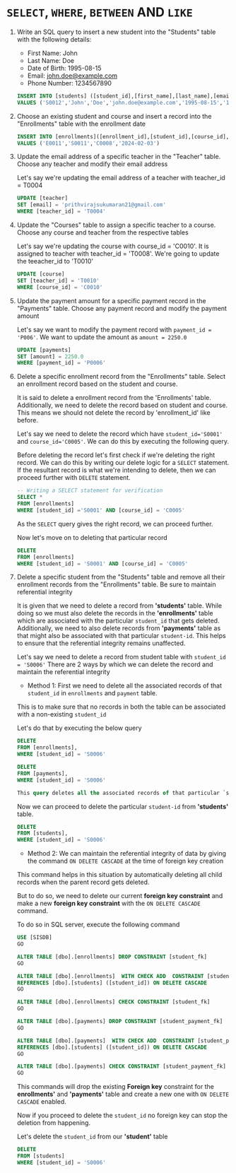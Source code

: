 # `SELECT`, `WHERE`, `BETWEEN` AND `LIKE`

1. Write an SQL query to insert a new student into the "Students" table with the following details:
    - First Name: John
    - Last Name: Doe
    - Date of Birth: 1995-08-15
    - Email: john.doe@example.com
    - Phone Number: 1234567890

    ```sql
    INSERT INTO [students] ([student_id],[first_name],[last_name],[email],[date_of_birth],[phone_number])
    VALUES ('S0012','John','Doe','john.doe@example.com','1995-08-15','1234567890');
    ```
2. Choose an existing student and course and insert a record into the "Enrollments" table with the enrollment date

    ```sql
    INSERT INTO [enrollments]([enrollment_id],[student_id],[course_id],[enrollment_date])
	VALUES ('E0011','S0011','C0008','2024-02-03')
    ```

3. Update the email address of a specific teacher in the "Teacher" table. Choose any teacher and modify their email address

    Let's say we're updating the email address of a teacher with teacher_id = T0004

    ```sql
    UPDATE [teacher]
    SET [email] = 'prithvirajsukumaran21@gmail.com'
    WHERE [teacher_id] = 'T0004'
    ```
4. Update the "Courses" table to assign a specific teacher to a course. Choose any course and teacher from the respective tables

    Let's say we're updating the course with course_id = 'C0010'. It is assigned to teacher with teacher_id = 'T0008'.
    We're going to update the teeacher_id to 'T0010'

    ```sql
    UPDATE [course]
    SET [teacher_id] = 'T0010'
    WHERE [course_id] = 'C0010'
    ```
5. Update the payment amount for a specific payment record in the "Payments" table. Choose any payment record and modify the payment amount

    Let's say we want to modify the payment record with `payment_id = 'P006'`. We want to update the amount as `amount = 2250.0`
    ```sql
    UPDATE [payments]
    SET [amount] = 2250.0
    WHERE [payment_id] = 'P0006'
    ```

6. Delete a specific enrollment record from the "Enrollments" table. Select an enrollment record based on the student and course.
    
    It is said to delete a enrollment record from the 'Enrollments' table.
    Additionally, we need to delete the record based on student and course. 
    This means we should not delete the record by 'enrollment_id' like before.

    Let's say we need to delete the record which have `student_id='S0001'` and `course_id='C0005'`. We can do this by executing the following query.

    Before deleting the record let's first check if we're deleting the right record. We can do this by writing our delete logic for a `SELECT` statement. If the resultant record is what we're intending to delete, then we can proceed further with `DELETE` statement.

    ```sql
    -- Writing a SELECT statement for verification
    SELECT *
    FROM [enrollments]
    WHERE [student_id] ='S0001' AND [course_id] = 'C0005'
    ```

    As the `SELECT` query gives the right record, we can proceed further.

    Now let's move on to deleting that particular record
    ```sql
    DELETE
    FROM [enrollments]
    WHERE [student_id] = 'S0001' AND [course_id] = 'C0005'
    ```
7. Delete a specific student from the "Students" table and remove all their enrollment records from the "Enrollments" table. Be sure to maintain referential integrity

    It is given that we need to delete a record from **'students'** table. While doing so we must also delete the records in the **'enrollments'** table which are associated with the particular `student_id` that gets deleted. Additionally, we need to also delete records from **'payments'** table as that might also be associated with that particular `student-id`. This helps to ensure that the referential integrity remains unaffected.

    Let's say we need to delete a record from student table with `student_id = 'S0006'`
    There are 2 ways by which we can delete the record and maintain the referential integrity

    - Method 1:
    First we need to delete all the associated records of that `student_id` in `enrollments` and `payment` table.

    This is to make sure that no records in both the table can be associated with a non-existing `student_id`

    Let's do that by executing the below query
    ```sql
    DELETE
    FROM [enrollments],
    WHERE [student_id] = 'S0006'

    DELETE
    FROM [payments],
    WHERE [student_id] = 'S0006'

    This query deletes all the associated records of that particular `student_id`
    ```
    Now we can proceed to delete the particular `student-id` from **'students'** table.

    ```sql
    DELETE
    FROM [students],
    WHERE [student_id] = 'S0006'
    ```
    - Method 2:
    We can maintain the referential integrity of data by giving the command `ON DELETE CASCADE` at the time of foreign key creation 
    
    This command helps in this situation by automatically deleting all child records when the parent record gets deleted.

    But to do so, we need to delete our current **foreign key constraint** and make a new **foreign key constraint** with the `ON DELETE CASCADE` command.

    To do so in SQL server, execute the following command
    ```sql
    USE [SISDB]
    GO

    ALTER TABLE [dbo].[enrollments] DROP CONSTRAINT [student_fk]
    GO

    ALTER TABLE [dbo].[enrollments]  WITH CHECK ADD  CONSTRAINT [student_fk] FOREIGN KEY([student_id])
    REFERENCES [dbo].[students] ([student_id]) ON DELETE CASCADE
    GO

    ALTER TABLE [dbo].[enrollments] CHECK CONSTRAINT [student_fk]
    GO

    ALTER TABLE [dbo].[payments] DROP CONSTRAINT [student_payment_fk]
    GO

    ALTER TABLE [dbo].[payments]  WITH CHECK ADD  CONSTRAINT [student_payment_fk] FOREIGN KEY([student_id])
    REFERENCES [dbo].[students] ([student_id]) ON DELETE CASCADE
    GO

    ALTER TABLE [dbo].[payments] CHECK CONSTRAINT [student_payment_fk]
    GO
    ```
    This commands will drop the existing **Foreign key** constraint for the **enrollments'** and **'payments'** table and create a new one with `ON DELETE CASCADE` enabled.

    Now if you proceed to delete the `student_id` no foreign key can stop the deletion from happening.

    Let's delete the `student_id` from our **'student'** table
    ```sql
    DELETE
    FROM [students]
    WHERE [student_id] = 'S0006'
    ```